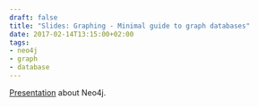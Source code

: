 ```yaml
---
draft: false
title: "Slides: Graphing - Minimal guide to graph databases"
date: 2017-02-14T13:15:00+02:00
tags:
- neo4j
- graph
- database
---
```


[Presentation](https://docs.google.com/presentation/d/1GcsBTtXYQyyROhOsl7Ymrn5wSCsS9nEJ5emRzXozqL0/edit?usp=sharing) about Neo4j.

